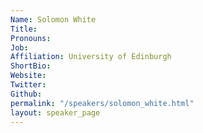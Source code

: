 ```yaml
---
Name: Solomon White
Title: 
Pronouns:  
Job: 
Affiliation: University of Edinburgh
ShortBio: 
Website: 
Twitter: 
Github: 
permalink: "/speakers/solomon_white.html"
layout: speaker_page
---
```


